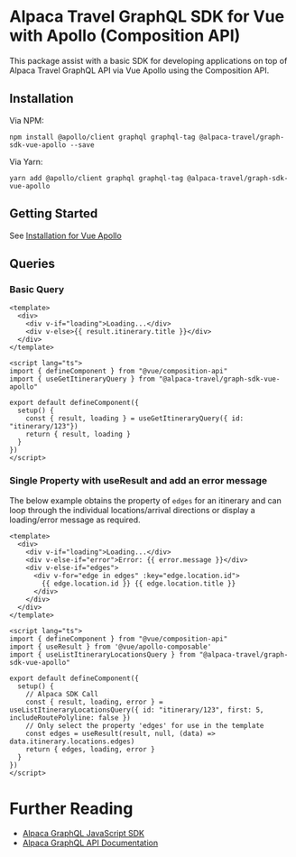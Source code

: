 # Alpaca Travel GraphQL SDK for Vue with Apollo (Composition API)

This package assist with a basic SDK for developing applications on top of
Alpaca Travel GraphQL API via Vue Apollo using the Composition API.

## Installation

Via NPM:

```
npm install @apollo/client graphql graphql-tag @alpaca-travel/graph-sdk-vue-apollo --save
```

Via Yarn:

```
yarn add @apollo/client graphql graphql-tag @alpaca-travel/graph-sdk-vue-apollo
```

## Getting Started

See [Installation for Vue Apollo](https://v4.apollo.vuejs.org/guide/installation.html)

## Queries

### Basic Query

```
<template>
  <div>
    <div v-if="loading">Loading...</div>
    <div v-else>{{ result.itinerary.title }}</div>
  </div>
</template>

<script lang="ts">
import { defineComponent } from "@vue/composition-api"
import { useGetItineraryQuery } from "@alpaca-travel/graph-sdk-vue-apollo"

export default defineComponent({
  setup() {
    const { result, loading } = useGetItineraryQuery({ id: "itinerary/123"})
    return { result, loading }
  }
})
</script>
```

### Single Property with useResult and add an error message

The below example obtains the property of `edges` for an itinerary and
can loop through the individual locations/arrival directions or display a
loading/error message as required.

```
<template>
  <div>
    <div v-if="loading">Loading...</div>
    <div v-else-if="error">Error: {{ error.message }}</div>
    <div v-else-if="edges">
      <div v-for="edge in edges" :key="edge.location.id">
        {{ edge.location.id }} {{ edge.location.title }}
      </div>
    </div>
  </div>
</template>

<script lang="ts">
import { defineComponent } from "@vue/composition-api"
import { useResult } from '@vue/apollo-composable'
import { useListItineraryLocationsQuery } from "@alpaca-travel/graph-sdk-vue-apollo"

export default defineComponent({
  setup() {
    // Alpaca SDK Call
    const { result, loading, error } = useListItineraryLocationsQuery({ id: "itinerary/123", first: 5, includeRoutePolyline: false })
    // Only select the property 'edges' for use in the template
    const edges = useResult(result, null, (data) => data.itinerary.locations.edges)
    return { edges, loading, error }
  }
})
</script>
```

# Further Reading

- [Alpaca GraphQL JavaScript SDK](/)
- [Alpaca GraphQL API Documentation](https://github.com/AlpacaTravel/graphql-docs)
